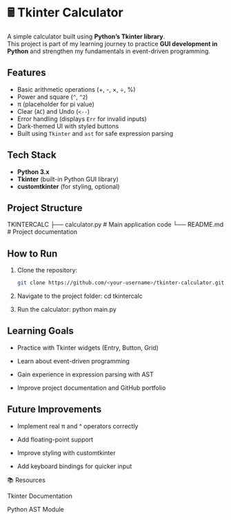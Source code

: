 # 🖩 Tkinter Calculator

A simple calculator built using **Python’s Tkinter library**.  
This project is part of my learning journey to practice **GUI development in Python** and strengthen my fundamentals in event-driven programming.



## Features
- Basic arithmetic operations (+, -, ×, ÷, %)
- Power and square (`^`, `^2`)
- π (placeholder for pi value)
- Clear (`AC`) and Undo (`<--`)
- Error handling (displays `Err` for invalid inputs)
- Dark-themed UI with styled buttons
- Built using `Tkinter` and `ast` for safe expression parsing



## Tech Stack
- **Python 3.x**
- **Tkinter** (built-in Python GUI library)
- **customtkinter** (for styling, optional)



## Project Structure
TKINTERCALC
├── calculator.py # Main application code
└── README.md # Project documentation




## How to Run
1. Clone the repository:
   ```bash
   git clone https://github.com/<your-username>/tkinter-calculator.git

2. Navigate to the project folder:
    cd tkintercalc


3. Run the calculator:
    python main.py


## Learning Goals

- Practice with Tkinter widgets (Entry, Button, Grid)

- Learn about event-driven programming

- Gain experience in expression parsing with AST

- Improve project documentation and GitHub portfolio


## Future Improvements

- Implement real π and ^ operators correctly

- Add floating-point support

- Improve styling with customtkinter

- Add keyboard bindings for quicker input


📚 Resources

Tkinter Documentation

Python AST Module
